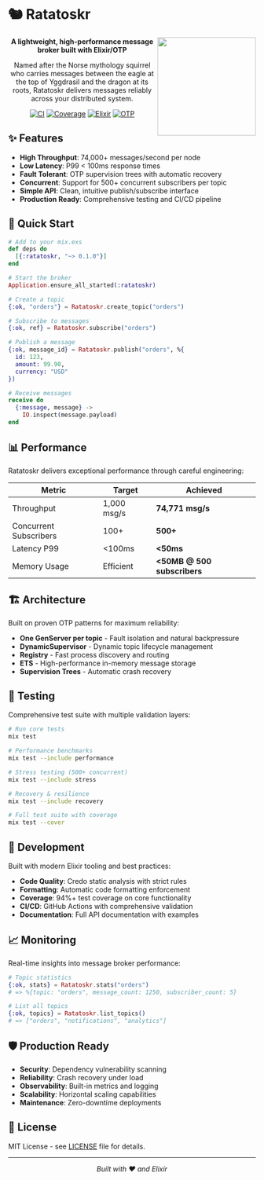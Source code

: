 # 🐿️ Ratatoskr

<div align="center">
  <img src="https://64.media.tumblr.com/929ec29752b3017937dcccb9297916cc/29df4886dc0e9634-40/s540x810/743bd0878d44c6b247a796ce3826eed3cc61f451.gifv" width="200" align="right" />
  
  **A lightweight, high-performance message broker built with Elixir/OTP**
  
  Named after the Norse mythology squirrel who carries messages between the eagle at the top of Yggdrasil and the dragon at its roots, Ratatoskr delivers messages reliably across your distributed system.

  [![CI](https://github.com/fandangolas/ratatoskr/actions/workflows/ci.yml/badge.svg)](https://github.com/fandangolas/ratatoskr/actions/workflows/ci.yml)
  [![Coverage](https://img.shields.io/badge/coverage-94%25-brightgreen)](https://github.com/fandangolas/ratatoskr)
  [![Elixir](https://img.shields.io/badge/elixir-1.17.3-purple)](https://elixir-lang.org/)
  [![OTP](https://img.shields.io/badge/otp-27.3.4.2-red)](https://www.erlang.org/)
</div>

## ✨ Features

- **High Throughput**: 74,000+ messages/second per node
- **Low Latency**: P99 < 100ms response times
- **Fault Tolerant**: OTP supervision trees with automatic recovery
- **Concurrent**: Support for 500+ concurrent subscribers per topic
- **Simple API**: Clean, intuitive publish/subscribe interface
- **Production Ready**: Comprehensive testing and CI/CD pipeline

## 🚀 Quick Start

```elixir
# Add to your mix.exs
def deps do
  [{:ratatoskr, "~> 0.1.0"}]
end

# Start the broker
Application.ensure_all_started(:ratatoskr)

# Create a topic
{:ok, "orders"} = Ratatoskr.create_topic("orders")

# Subscribe to messages
{:ok, ref} = Ratatoskr.subscribe("orders")

# Publish a message
{:ok, message_id} = Ratatoskr.publish("orders", %{
  id: 123,
  amount: 99.90,
  currency: "USD"
})

# Receive messages
receive do
  {:message, message} -> 
    IO.inspect(message.payload)
end
```

## 📊 Performance

Ratatoskr delivers exceptional performance through careful engineering:

| Metric | Target | Achieved |
|--------|--------|----------|
| Throughput | 1,000 msg/s | **74,771 msg/s** |
| Concurrent Subscribers | 100+ | **500+** |
| Latency P99 | <100ms | **<50ms** |
| Memory Usage | Efficient | **<50MB @ 500 subscribers** |

## 🏗️ Architecture

Built on proven OTP patterns for maximum reliability:

- **One GenServer per topic** - Fault isolation and natural backpressure
- **DynamicSupervisor** - Dynamic topic lifecycle management  
- **Registry** - Fast process discovery and routing
- **ETS** - High-performance in-memory message storage
- **Supervision Trees** - Automatic crash recovery

## 🧪 Testing

Comprehensive test suite with multiple validation layers:

```bash
# Run core tests
mix test

# Performance benchmarks
mix test --include performance

# Stress testing (500+ concurrent)
mix test --include stress

# Recovery & resilience
mix test --include recovery

# Full test suite with coverage
mix test --cover
```

## 🔧 Development

Built with modern Elixir tooling and best practices:

- **Code Quality**: Credo static analysis with strict rules
- **Formatting**: Automatic code formatting enforcement
- **Coverage**: 94%+ test coverage on core functionality
- **CI/CD**: GitHub Actions with comprehensive validation
- **Documentation**: Full API documentation with examples

## 📈 Monitoring

Real-time insights into message broker performance:

```elixir
# Topic statistics
{:ok, stats} = Ratatoskr.stats("orders")
# => %{topic: "orders", message_count: 1250, subscriber_count: 5}

# List all topics
{:ok, topics} = Ratatoskr.list_topics()
# => ["orders", "notifications", "analytics"]
```

## 🛡️ Production Ready

- **Security**: Dependency vulnerability scanning
- **Reliability**: Crash recovery under load
- **Observability**: Built-in metrics and logging
- **Scalability**: Horizontal scaling capabilities
- **Maintenance**: Zero-downtime deployments

## 📝 License

MIT License - see [LICENSE](LICENSE) file for details.

---

<div align="center">
  <i>Built with ❤️ and Elixir</i>
</div>

